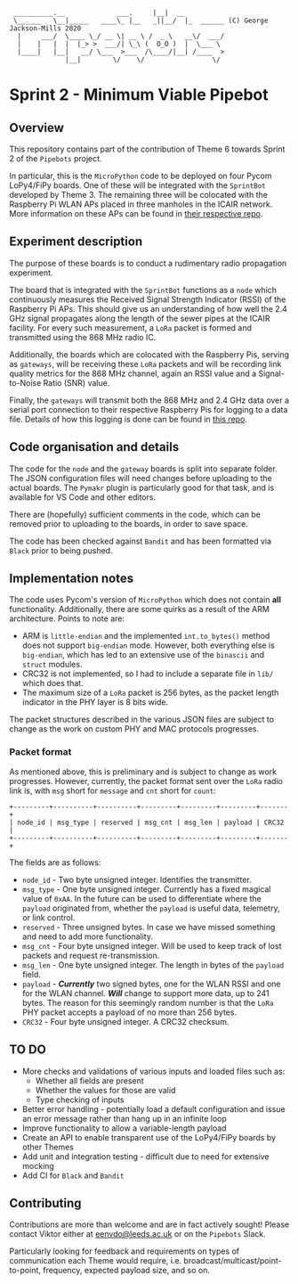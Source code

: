 ```
 __________.__             ___.     |__|  __
 \______   \__|_____   ____\_ |__   _||__/  |_  ______ (C) George Jackson-Mills 2020
  |     ___/  \____ \_/ __ \| __ \ /  _ \   __\/  ___/
  |    |   |  |  |_> >  ___/| \_\ (  O_O )  |  \___ \
  |____|   |__|   __/ \___  >___  /\____/|__| /____  >
              |__|        \/    \/                 \/
```

# Sprint 2 - Minimum Viable Pipebot

## Overview
This repository contains part of the contribution of Theme 6 towards Sprint 2 of the `Pipebots` project.

In particular, this is the `MicroPython` code to be deployed on four Pycom LoPy4/FiPy boards. One of these will be integrated with the `SprintBot` developed by Theme 3. The remaining three will be colocated with the Raspberry Pi WLAN APs placed in three manholes in the ICAIR network. More information on these APs can be found in [their respective repo](https://github.com/pipebots/sprint2_rpi_wifi_network_config).

## Experiment description
The purpose of these boards is to conduct a rudimentary radio propagation experiment.

The board that is integrated with the `SprintBot` functions as a `node` which continuously measures the Received Signal Strength Indicator (RSSI) of the Raspberry Pi APs. This should give us an understanding of how well the 2.4 GHz signal propagates along the length of the sewer pipes at the ICAIR facility. For every such measurement, a `LoRa` packet is formed and transmitted using the 868 MHz radio IC.

Additionally, the boards which are colocated with the Raspberry Pis, serving as `gateways`, will be receiving these `LoRa` packets and will be recording link quality metrics for the 868 MHz channel, again an RSSI value and a Signal-to-Noise Ratio (SNR) value.

Finally, the `gateways` will transmit both the 868 MHz and 2.4 GHz data over a serial port connection to their respective Raspberry Pis for logging to a data file. Details of how this logging is done can be found in [this repo](https://github.com/pipebots/sprint2_rpi_serial_data_logger).

## Code organisation and details
The code for the `node` and the `gateway` boards is split into separate folder. The JSON configuration files will need changes before uploading to the actual boards. The `Pymakr` plugin is particularly good for that task, and is available for VS Code and other editors.

There are (hopefully) sufficient comments in the code, which can be removed prior to uploading to the boards, in order to save space.

The code has been checked against `Bandit` and has been formatted via `Black` prior to being pushed.

## Implementation notes
The code uses Pycom's version of `MicroPython` which does not contain **all** functionality. Additionally, there are some quirks as a result of the ARM architecture. Points to note are:

- ARM is `little-endian` and the implemented `int.to_bytes()` method does not support `big-endian` mode. However, both everything else is `big-endian`, which has led to an extensive use of the `binascii` and `struct` modules.
- CRC32 is not implemented, so I had to include a separate file in `lib/` which does that.
- The maximum size of a `LoRa` packet is 256 bytes, as the packet length indicator in the PHY layer is 8 bits wide.

The packet structures described in the various JSON files are subject to change as the work on custom PHY and MAC protocols progresses.

### Packet format

As mentioned above, this is preliminary and is subject to change as work progresses. However, currently, the packet format sent over the `LoRa` radio link is, with `msg` short for `message` and `cnt` short for `count`:
```
+---------+----------+----------+---------+---------+---------+-------+
| node_id | msg_type | reserved | msg_cnt | msg_len | payload | CRC32 |
+---------+----------+----------+---------+---------+---------+-------+
```
The fields are as follows:
- `node_id` - Two byte unsigned integer. Identifies the transmitter.
- `msg_type` - One byte unsigned integer. Currently has a fixed magical value of `0xAA`. In the future can be used to differentiate where the `payload` originated from, whether the `payload` is useful data, telemetry, or link control.
- `reserved` - Three unsigned bytes. In case we have missed something and need to add more functionality.
- `msg_cnt` - Four byte unsigned integer. Will be used to keep track of lost packets and request re-transmission.
- `msg_len` - One byte unsigned integer. The length in bytes of the `payload` field.
- `payload` - **_Currently_** two signed bytes, one for the WLAN RSSI and one for the WLAN channel. **_Will_** change to support more data, up to 241 bytes. The reason for this seemingly random number is that the `LoRa` PHY packet accepts a payload of no more than 256 bytes.
- `CRC32` - Four byte unsigned integer. A CRC32 checksum.

## TO DO
- More checks and validations of various inputs and loaded files such as:
  - Whether all fields are present
  - Whether the values for those are valid
  - Type checking of inputs
- Better error handling - potentially load a default configuration and issue an error message rather than hang up in an infinite loop
- Improve functionality to allow a variable-length payload
- Create an API to enable transparent use of the LoPy4/FiPy boards by other Themes
- Add unit and integration testing - difficult due to need for extensive mocking
- Add CI for `Black` and `Bandit`

## Contributing

Contributions are more than welcome and are in fact actively sought! Please contact Viktor either at [eenvdo@leeds.ac.uk](mailto:eenvdo@leeds.ac.uk) or on the `Pipebots` Slack.

Particularly looking for feedback and requirements on types of communication each Theme would require, i.e. broadcast/multicast/point-to-point, frequency, expected payload size, and so on.
